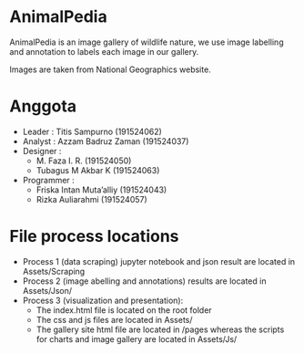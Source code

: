 # AnimalPedia
AnimalPedia is an image gallery of wildlife nature, we use image labelling and annotation to labels each image in our gallery.

Images are taken from National Geographics website.

# Anggota
* Leader     : Titis Sampurno (191524062)  
* Analyst    : Azzam Badruz Zaman (191524037)  
* Designer   :  
  * M. Faza I. R. (191524050)  
  * Tubagus M Akbar K (191524063)  
* Programmer :  
  * Friska Intan Muta’alliy (191524043)  
  * Rizka Auliarahmi (191524057)  

# File process locations
* Process 1 (data scraping) jupyter notebook and json result are located in Assets/Scraping
* Process 2 (image abelling and annotations) results are located in Assets/Json/
* Process 3 (visualization and presentation):
  * The index.html file is located on the root folder
  * The css and js files are located in Assets/
  * The gallery site html file are located in /pages whereas the scripts for charts and image gallery are located in Assets/Js/
